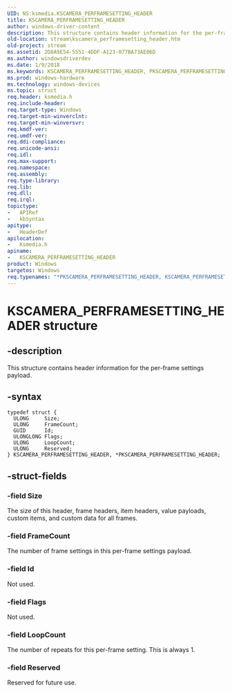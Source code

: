```yaml
---
UID: NS:ksmedia.KSCAMERA_PERFRAMESETTING_HEADER
title: KSCAMERA_PERFRAMESETTING_HEADER
author: windows-driver-content
description: This structure contains header information for the per-frame settings payload.
old-location: stream\kscamera_perframesetting_header.htm
old-project: stream
ms.assetid: 2D8A9E54-5551-4DDF-A123-077BA73AE06D
ms.author: windowsdriverdev
ms.date: 1/9/2018
ms.keywords: KSCAMERA_PERFRAMESETTING_HEADER, PKSCAMERA_PERFRAMESETTING_HEADER structure pointer [Streaming Media Devices], *PKSCAMERA_PERFRAMESETTING_HEADER, KSCAMERA_PERFRAMESETTING_HEADER structure [Streaming Media Devices], ksmedia/PKSCAMERA_PERFRAMESETTING_HEADER, stream.kscamera_perframesetting_header, ksmedia/KSCAMERA_PERFRAMESETTING_HEADER, PKSCAMERA_PERFRAMESETTING_HEADER
ms.prod: windows-hardware
ms.technology: windows-devices
ms.topic: struct
req.header: ksmedia.h
req.include-header: 
req.target-type: Windows
req.target-min-winverclnt: 
req.target-min-winversvr: 
req.kmdf-ver: 
req.umdf-ver: 
req.ddi-compliance: 
req.unicode-ansi: 
req.idl: 
req.max-support: 
req.namespace: 
req.assembly: 
req.type-library: 
req.lib: 
req.dll: 
req.irql: 
topictype:
-	APIRef
-	kbSyntax
apitype:
-	HeaderDef
apilocation:
-	Ksmedia.h
apiname:
-	KSCAMERA_PERFRAMESETTING_HEADER
product: Windows
targetos: Windows
req.typenames: "*PKSCAMERA_PERFRAMESETTING_HEADER, KSCAMERA_PERFRAMESETTING_HEADER"
---
```


# KSCAMERA_PERFRAMESETTING_HEADER structure


## -description


This structure contains header information for the per-frame settings payload.


## -syntax


````
typedef struct {
  ULONG     Size;
  ULONG     FrameCount;
  GUID      Id;
  ULONGLONG Flags;
  ULONG     LoopCount;
  ULONG     Reserved;
} KSCAMERA_PERFRAMESETTING_HEADER, *PKSCAMERA_PERFRAMESETTING_HEADER;
````


## -struct-fields




### -field Size

The size of this header, frame headers, item headers, value payloads, custom items, and custom data for all frames.


### -field FrameCount

The number of frame settings in this per-frame settings payload.


### -field Id

Not used.


### -field Flags

Not used.


### -field LoopCount

The number of repeats for this per-frame setting. This is always 1.


### -field Reserved

Reserved for future use.

